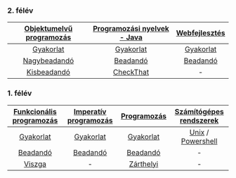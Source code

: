 ### 2. félév
| [Objektumelvű programozás](2/oep/) | [Programozási nyelvek - Java](2/java/) | [Webfejlesztés](2/webfejl/) |
| :----: | :----: | :----: |
| [Gyakorlat](2/oep/gyakorlat/) | [Gyakorlat](2/java/gyakorlat/) | [Gyakorlat](2/webfejl/gyakorlat/) |
| [Nagybeadandó](2/oep/nagybeadando/) | [Beadandó](2/java/beadando/) | [Beadandó](2/webfejl/beadando/) |
| [Kisbeadandó](2/oep/kisbeadando/) | [CheckThat](2/java/checkthat/) | - |

### 1. félév
| [Funkcionális programozás](1/funkcprog/) | [Imperatív programozás](1/impprog/) | [Programozás](1/progalap/) | [Számítógépes rendszerek](1/szamrend/) |
| :----: | :----: | :----: | :----: |
| [Gyakorlat](1/funkcprog/gyakorlat/) | [Gyakorlat](1/impprog/gyakorlat/) | [Gyakorlat](1/progalap/gyakorlat/) | [Unix](1/szamrend/unix/) / [Powershell](1/szamrend/powershell/)|
| [Beadandó](1/funkcprog/beadando/) | [Beadandó](1/impprog/beadando/) | [Beadandó](1/progalap/beadando/) | - |
| [Viszga](1/funkcprog/vizsga-gyak/) | - | [Zárthelyi](1/progalap/zarthelyi/) | - |